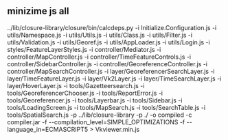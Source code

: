 ## minizime js all
../lib/closure-library/closure/bin/calcdeps.py -i Initialize.Configuration.js -i utils/Namespace.js -i utils/Utils.js -i utils/Class.js -i utils/Filter.js -i utils/Validation.js -i utils/Georef.js -i utils/AppLoader.js -i utils/Login.js -i styles/FeatureLayerStyles.js -i controller/Mediator.js -i controller/MapController.js -i controller/TimeFeatureControls.js -i controller/SidebarController.js -i controller/GeoreferenceController.js -i controller/MapSearchController.js -i layer/GeoreferencerSearchLayer.js -i layer/TimeFeatureLayer.js -i layer/Vk2Layer.js -i layer/TimeSearchLayer.js -i layer/HoverLayer.js -i tools/Gazetteersearch.js -i tools/GeoreferencerChooser.js -i tools/ReportError.js -i tools/Georeferencer.js -i tools/Layerbar.js -i tools/Sidebar.js -i tools/LoadingScreen.js -i tools/MapSearch.js -i tools/SearchTable.js -i tools/SpatialSearch.js -p ../lib/closure-library -p ./ -o compiled -c compiler.jar -f --compilation_level=SIMPLE_OPTIMIZATIONS -f --language_in=ECMASCRIPT5 > Vkviewer.min.js
